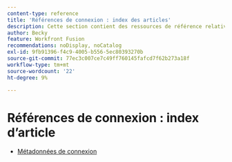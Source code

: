 ```yaml
---
content-type: reference
title: 'Références de connexion : index des articles'
description: Cette section contient des ressources de référence relatives aux connexions dans Adobe Workfront Fusion.
author: Becky
feature: Workfront Fusion
recommendations: noDisplay, noCatalog
exl-id: 9fb91396-f4c9-4005-b556-5ec80393270b
source-git-commit: 77ec3c007ce7c49ff760145fafcd7f62b273a18f
workflow-type: tm+mt
source-wordcount: '22'
ht-degree: 9%

---
```


# Références de connexion : index d’article

* [Métadonnées de connexion](/help/workfront-fusion/references/connections/connection-metadata.md)
